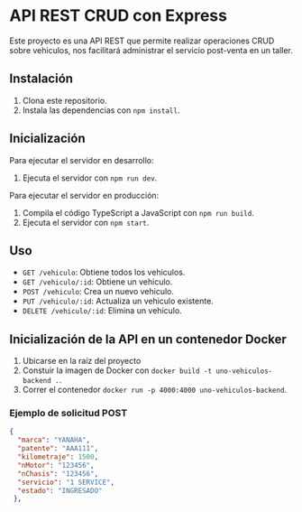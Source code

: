 # API REST CRUD con Express

Este proyecto es una API REST que permite realizar operaciones CRUD sobre vehiculos, nos facilitará administrar el servicio post-venta en un taller.

## Instalación
1. Clona este repositorio.
2. Instala las dependencias con `npm install`.


## Inicialización

Para ejecutar el servidor en desarrollo:
1. Ejecuta el servidor con `npm run dev`.

Para ejecutar el servidor en producción:
1. Compila el código TypeScript a JavaScript con `npm run build`.
2. Ejecuta el servidor con `npm start`.

## Uso

- `GET /vehiculo`: Obtiene todos los vehiculos.
- `GET /vehiculo/:id`: Obtiene un vehiculo.
- `POST /vehiculo`: Crea un nuevo vehiculo.
- `PUT /vehiculo/:id`: Actualiza un vehiculo existente.
- `DELETE /vehiculo/:id`: Elimina un vehiculo.

## Inicialización de la API en un contenedor Docker
1. Ubicarse en la raíz del proyecto 
2. Constuir la imagen de Docker con `docker build -t uno-vehiculos-backend .`.
3. Correr el contenedor `docker run -p 4000:4000 uno-vehiculos-backend`.



### Ejemplo de solicitud POST

```json
{
  "marca": "YANAHA",
  "patente": "AAA111",
  "kilometraje": 1500,
  "nMotor": "123456",
  "nChasis": "123456",
  "servicio": "1 SERVICE",
  "estado": "INGRESADO"
 },


